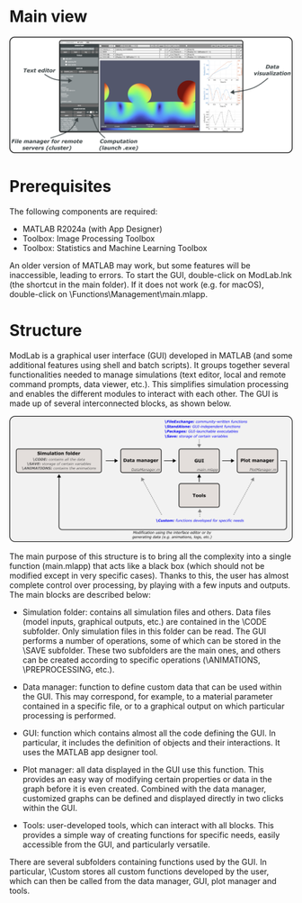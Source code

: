 # Main view

![GUI](UserGuide/gui_scheme.png)

# Prerequisites

The following components are required:
- MATLAB R2024a (with App Designer)
- Toolbox: Image Processing Toolbox
- Toolbox: Statistics and Machine Learning Toolbox

An older version of MATLAB may work, but some features will be inaccessible, leading to errors. To start the GUI, double-click on ModLab.lnk (the shortcut in the main folder). If it does not work (e.g. for macOS), double-click on \Functions\Management\main.mlapp.

# Structure

ModLab is a graphical user interface (GUI) developed in MATLAB (and some additional features using shell and batch scripts). It groups together several functionalities needed to manage simulations (text editor, local and remote command prompts, data viewer, etc.). This simplifies simulation processing and enables the different modules to interact with each other. The GUI is made up of several interconnected blocks, as shown below.

![GUI](UserGuide/architecture.png)

The main purpose of this structure is to bring all the complexity into a single function (main.mlapp) that acts like a black box (which should not be modified except in very specific cases). Thanks to this, the user has almost complete control over processing, by playing with a few inputs and outputs. The main blocks are described below:

- Simulation folder: contains all simulation files and others. Data files (model inputs, graphical outputs, etc.) are contained in the \CODE subfolder. Only simulation files in this folder can be read. The GUI performs a number of operations, some of which can be stored in the \SAVE subfolder. These two subfolders are the main ones, and others can be created according to specific operations (\ANIMATIONS, \PREPROCESSING, etc.).

- Data manager: function to define custom data that can be used within the GUI. This may correspond, for example, to a material parameter contained in a specific file, or to a graphical output on which particular processing is performed.

- GUI: function which contains almost all the code defining the GUI. In particular, it includes the definition of objects and their interactions. It uses the MATLAB app designer tool.

- Plot manager: all data displayed in the GUI use this function. This provides an easy way of modifying certain properties or data in the graph before it is even created. Combined with the data manager, customized graphs can be defined and displayed directly in two clicks within the GUI.

- Tools: user-developed tools, which can interact with all blocks. This provides a simple way of creating functions for specific needs, easily accessible from the GUI, and particularly versatile.

There are several subfolders containing functions used by the GUI. In particular, \Custom stores all custom functions developed by the user, which can then be called from the data manager, GUI, plot manager and tools.
